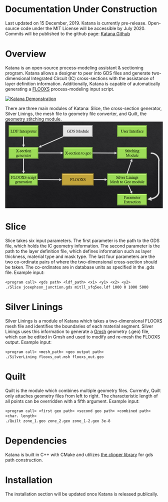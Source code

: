 # Documentation Under Construction
Last updated on 15 December, 2019.
Katana is currently pre-release. Open-source code under the MIT License will be accessible by July 2020. Commits will be published to the github page:
[Katana Github](https://github.com/HeinrichHerbst/Katana)

# Overview
Katana is an open-source process-modeling assistant & sectioning program. Katana allows a designer to peer into GDS files and generate two-dimensional Integrated Circuit (IC) cross-sections with the assistance of layer definition information. Additionally, Katana is capable of automatically generating a [FLOOXS](flooxs.ece.ufl.edu/) process-modeling input script.

[![Katana Demonstration](https://img.youtube.com/vi/CsfjJpd8BOQ/0.jpg)](https://www.youtube.com/watch?v=CsfjJpd8BOQ)

There are three main modules of Katana: Slice, the cross-section generator, Silver Linings, the mesh file to geometry file converter, and Quilt, the geometry stitching module.
<img src="images/Overview.png" alt="Katana Overview" class="inline"/>

# Slice
Slice takes six input parameters. The first parameter is the path to the GDS file, which holds the IC geometry information. The second parameter is the path to the layer definition file, which defines information such as layer thickness, material type and mask type. The last four parameters are the two co-ordinate pairs of where the two-dimensional cross-section should be taken. The co-ordinates are in database units as specified in the .gds file.
Example input:
```
<program call> <gds path> <ldf_path> <x1> <y1> <x2> <y2>
./Slice josephson_junction.gds mitll_sfq5ee.ldf 1000 0 1000 5000
```

# Silver Linings
Silver Linings is a module of Katana which takes a two-dimensional FLOOXS mesh file and identifies the boundaries of each material segment. Silver Linings uses this information to generate a [Gmsh](gmsh.info) geometry (.geo) file, which can be edited in Gmsh and used to modify and re-mesh the FLOOXS output.
Example input:
```
<program call> <mesh_path> <geo output path>
./SilverLining flooxs_out.msh flooxs_out.geo
```
# Quilt
Quilt is the module which combines multiple geometry files. Currently, Quilt only attaches geometry files from left to right. The characteristic length of all points can be overridden with a fifth argument.
Example input:
```
<program call> <first geo path> <second geo path> <combined path> <char. length>
./Quilt zone_1.geo zone_2.geo zone_1-2.geo 3e-8
```
# Dependencies
Katana is built in C++ with CMake and utilizes [the clipper library](http://www.angusj.com/delphi/clipper.phpBoost)  for gds path construction.
# Installation
The installation section will be updated once Katana is released publically.